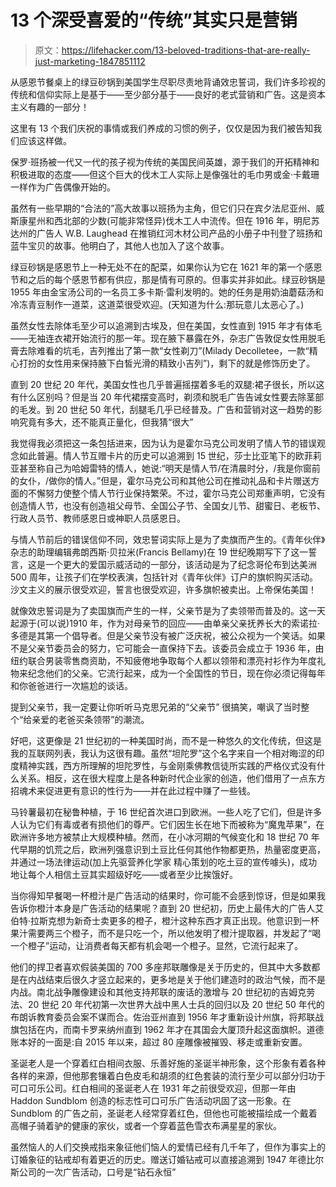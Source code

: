 # 13 个深受喜爱的“传统”其实只是营销

> 原文：<https://lifehacker.com/13-beloved-traditions-that-are-really-just-marketing-1847851112>

从感恩节餐桌上的绿豆砂锅到美国学生尽职尽责地背诵效忠誓词，我们许多珍视的传统和信仰实际上是基于——至少部分基于——良好的老式营销和广告。这是资本主义有趣的一部分！

这里有 13 个我们庆祝的事情或我们养成的习惯的例子，仅仅是因为我们被告知我们应该这样做。

保罗·班扬被一代又一代的孩子视为传统的美国民间英雄，源于我们的开拓精神和积极进取的态度——但这个巨大的伐木工人实际上是像强壮的毛巾男或金·卡戴珊一样作为广告偶像开始的。

虽然有一些早期的“合法的”高大故事以班扬为主角，但它们只在宾夕法尼亚州、威斯康星州和西北部的少数(可能非常怪异)伐木工人中流传。但在 1916 年，明尼苏达州的广告人 W.B. Laughead 在推销红河木材公司产品的小册子中刊登了班扬和蓝牛宝贝的故事。他明白了，其他人也加入了这个故事。

绿豆砂锅是感恩节上一种无处不在的配菜，如果你认为它在 1621 年的第一个感恩节和之后的每个感恩节都有供应，那是情有可原的。但事实并非如此。绿豆砂锅是 1955 年由金宝汤公司的一名员工多卡斯·雷利发明的。她的任务是用奶油蘑菇汤和冷冻青豆制作一道菜，这道菜很受欢迎。(天知道为什么:那玩意儿太恶心了。)

虽然女性去除体毛至少可以追溯到古埃及，但在美国，女性直到 1915 年才有体毛——无袖连衣裙开始流行的那一年。现在腋下暴露在外，杂志广告敦促女性用脱毛膏去除难看的坑毛，吉列推出了第一款“女性剃刀”(Milady Decolletee，一款“精心打扮的女性用来保持腋下白皙光滑的精致小吉列”)，剩下的就是修饰历史了。

直到 20 世纪 20 年代，美国女性也几乎普遍摇摆着多毛的双腿:裙子很长，所以这有什么区别吗？但是当 20 年代裙摆变高时，剃须和脱毛广告告诫女性要去除茎部的毛发。到 20 世纪 50 年代，刮腿毛几乎已经普及。广告和营销对这一趋势的影响究竟有多大，还不能真正量化，但我猜“很大”

我觉得我必须把这一条包括进来，因为认为是霍尔马克公司发明了情人节的错误观念如此普遍。情人节互赠卡片的历史可以追溯到 15 世纪，莎士比亚笔下的欧菲莉亚甚至称自己为哈姆雷特的情人，她说:“明天是情人节/在清晨时分，/我是你窗前的女仆，/做你的情人。”但是，霍尔马克公司和其他公司在推动礼品和卡片赠送方面的不懈努力使整个情人节行业保持繁荣。不过，霍尔马克公司郑重声明，它没有创造情人节，也没有创造祖父母节、全国公子节、全国女儿节、甜蜜日、老板节、行政人员节、教师感恩日或神职人员感恩日。

与情人节前后的错误信仰不同，效忠誓词实际上是为了卖旗而产生的。《青年伙伴》杂志的助理编辑弗朗西斯·贝拉米(Francis Bellamy)在 19 世纪晚期写下了这一誓言，这是一个更大的爱国示威活动的一部分，该活动是为了纪念哥伦布到达美洲 500 周年，让孩子们在学校表演，包括针对《青年伙伴》订户的旗帜购买活动。沙文主义的展示很受欢迎，誓言也很受欢迎，许多旗帜被卖出。上帝保佑美国！

就像效忠誓词是为了卖国旗而产生的一样，父亲节是为了卖领带而普及的。这一天起源于(可以说)1910 年，作为对母亲节的回应——由单亲父亲抚养长大的索诺拉·多德是其第一个倡导者。但是父亲节没有被广泛庆祝，被公众视为一个笑话。如果不是父亲节委员会的努力，它可能会一直保持下去。该委员会成立于 1936 年，由纽约联合男装零售商资助，不知疲倦地争取每个人都以领带和漂亮衬衫作为年度礼物来纪念他们的父亲。它流行起来，成为一个全国性的节日，现在你必须记得每年和你爸爸进行一次尴尬的谈话。

提到父亲节，我一定要让你听听马克思兄弟的“父亲节” 很搞笑，嘲讽了当时整个“给亲爱的老爸买条领带”的潮流。

好吧，这更像是 21 世纪初的一种美国时尚，而不是一种悠久的文化传统，但这是我的互联网列表，我认为这很有趣。虽然“坦陀罗”这个名字来自一个相对晦涩的印度精神实践，西方所理解的坦陀罗性，与金刚乘佛教信徒所实践的严格仪式没有什么关系。相反，这在很大程度上是各种新时代企业家的创造，他们借用了一点东方招魂术来促进更有意识的性行为——并在此过程中赚了一些钱。

马铃薯最初在秘鲁种植，于 16 世纪首次进口到欧洲。一些人吃了它们，但是许多人认为它们有毒或者有损他们的尊严。它们因生长在地下而被称为“魔鬼苹果”，在欧洲许多地方被禁止大规模种植。然而，在小冰河期的气候变化和 18 世纪 70 年代早期的饥荒之后，欧洲列强意识到土豆比任何其他作物都更热，热量密度更高，并通过一场法律运动(加上先驱营养化学家 精心策划的吃土豆的宣传噱头)，成功地让每个人相信土豆其实超级好吃——或者至少比挨饿好。

当你得知早餐喝一杯橙汁是广告活动的结果时，你可能不会感到惊讶，但是如果我告诉你橙汁本身是广告活动的结果呢？直到 20 世纪初，历史上最伟大的广告人艾伯特·拉斯克想为新奇士卖更多的橙子，橙汁这种东西才真正出现。他意识到一杯果汁需要两三个橙子，而不是只吃一个，所以他发明了橙汁提取器，并发起了“喝一个橙子”运动，让消费者每天都有机会喝一个橙子。显然，它流行起来了。

他们的捍卫者喜欢假装美国的 700 多座邦联雕像是关于历史的，但其中大多数都是在内战结束后很久才竖立起来的，更多地是关于他们建造时的政治气候，而不是内战。南北战争雕像建设和其他支持邦联的废话的激增与 20 世纪初的吉姆克劳法、20 世纪 20 年代初第一次世界大战中黑人士兵的回归以及 20 世纪 50 年代的布朗诉教育委员会案不谋而合。佐治亚州直到 1956 年才重新设计州旗，将邦联战旗包括在内，而南卡罗来纳州直到 1962 年才在其国会大厦顶升起这面旗帜。道德账本好的一面是:自 2015 年以来，超过 80 座雕像被摧毁、移走或重新安置。

圣诞老人是一个穿着红白相间衣服、乐善好施的圣诞半神形象，这个形象有着各种各样的来源，但他那套镶着白色皮毛和胡须的红色套装的流行至少可以部分归功于可口可乐公司。红白相间的圣诞老人在 1931 年之前很受欢迎，但那一年由 Haddon Sundblom 创造的标志性可口可乐广告活动巩固了这一形象。在 Sundblom 的广告之前，圣诞老人经常穿着红色，但他也可能被描绘成一个戴着高帽子骑着驴的健康的家伙，或者一个穿着蓝色雪衣布满星星的家伙。

虽然恼人的人们交换戒指来象征他们恼人的爱情已经有几千年了，但作为事实上的订婚象征的钻戒却有着更近的历史。赠送订婚钻戒可以直接追溯到 1947 年德比尔斯公司的一次广告活动，口号是“钻石永恒”